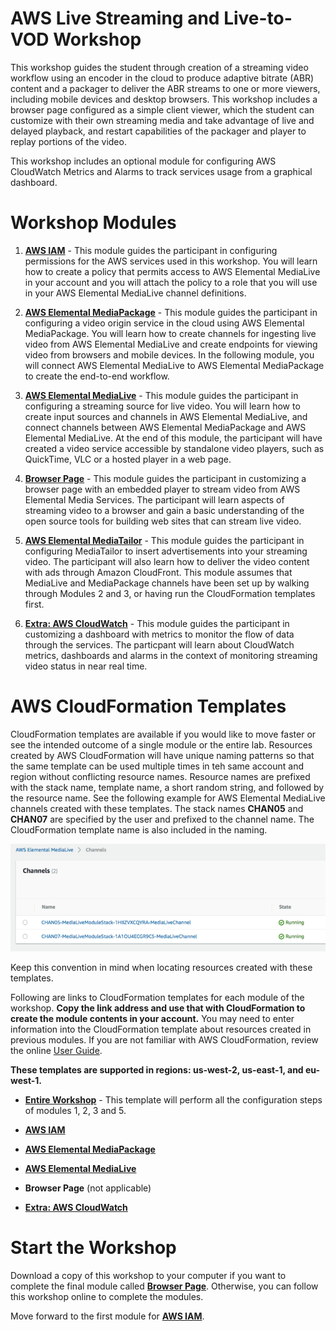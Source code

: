 # AWS Live Streaming and Live-to-VOD Workshop

This workshop guides the student through creation of a streaming video workflow using an encoder in the cloud to produce adaptive bitrate (ABR) content and a packager to deliver the ABR streams to one or more viewers, including mobile devices and desktop browsers. This workshop includes a browser page configured as a simple client viewer, which the student can customize with their own streaming media and take advantage of live and delayed playback, and restart capabilities of the packager and player to replay portions of the video.

This workshop includes an optional module for configuring AWS CloudWatch Metrics and Alarms to track services usage from a graphical dashboard.


# Workshop Modules

1. [**AWS IAM**](1-IAM/README.md) - This module guides the participant in configuring permissions for the AWS services used in this workshop. You will learn how to create a policy that permits access to AWS Elemental MediaLive in your account and you will attach the policy to a role that you will use in your AWS Elemental MediaLive channel definitions.

2. [**AWS Elemental MediaPackage**](2-MediaPackage/README.md) - This module guides the participant in configuring a video origin service in the cloud using AWS Elemental MediaPackage. You will learn how to create channels for ingesting live video from AWS Elemental MediaLive and create endpoints for viewing video from browsers and mobile devices. In the following module, you will connect AWS Elemental MediaLive to AWS Elemental MediaPackage to create the end-to-end workflow.

3. [**AWS Elemental MediaLive**](3-MediaLive/README.md) - This module guides the participant in configuring a streaming source for live video. You will learn how to create input sources and channels in AWS Elemental MediaLive, and connect channels between AWS Elemental MediaPackage and AWS Elemental MediaLive. At the end of this module, the participant will have created a video service accessible by standalone video players, such as QuickTime, VLC or a hosted player in a web page.

4. [**Browser Page**](4-BrowserPage/README.md) - This module guides the participant in customizing a browser page with an embedded player to stream video from AWS Elemental Media Services. The participant will learn aspects of streaming video to a browser and gain a basic understanding of the open source tools for building web sites that can stream live video. 

5. [**AWS Elemental MediaTailor**](5-MediaTailor/README.md) - This module guides the participant in configuring MediaTailor to insert advertisements into your streaming video. The participant will also learn how to deliver the video content with ads through Amazon CloudFront. This module assumes that MediaLive and MediaPackage channels have been set up by walking through Modules 2 and 3, or having run the CloudFormation templates first.

6. [**Extra: AWS CloudWatch**](Extra-CloudWatch/README.md) - This module guides the participant in customizing a dashboard with metrics to monitor the flow of data through the services. The particpant will learn about CloudWatch metrics, dashboards and alarms in the context of monitoring streaming video status in near real time. 

# AWS CloudFormation Templates

CloudFormation templates are available if you would like to move faster or see the intended outcome of a single module or the entire lab. Resources created by AWS CloudFormation will have unique naming patterns so that the same template can be used multiple times in teh same account and region without conflicting resource names. Resource names are prefixed with the stack name, template name, a short random string, and followed by the resource name. See the following example for AWS Elemental MediaLive channels created with these templates. The stack names **CHAN05** and **CHAN07** are specified by the user and prefixed to the channel name. The CloudFormation template name is also included in the naming.

![alt](cfn-resource-naming.png)

Keep this convention in mind when locating resources created with these templates.

Following are links to CloudFormation templates for each module of the workshop. **Copy the link address and use that with CloudFormation to create the module contents in your account.** You may need to enter information into the CloudFormation template about resources created in previous modules. If you are not familiar with AWS CloudFormation, review the online [User Guide](http://docs.aws.amazon.com/AWSCloudFormation/latest/UserGuide/Welcome.html). 

**These templates are supported in regions: us-west-2, us-east-1, and eu-west-1.**

- [**Entire Workshop**](https://s3-us-west-2.amazonaws.com/rodeolabz-us-west-2/cloudformation/LiveStreamingWorkshopResources.json) - This template will perform all the configuration steps of modules 1, 2, 3 and 5.

- [**AWS IAM**](https://s3-us-west-2.amazonaws.com/rodeolabz-us-west-2/cloudformation/IAMResources.json)

- [**AWS Elemental MediaPackage**](https://s3-us-west-2.amazonaws.com/rodeolabz-us-west-2/cloudformation/MediaPackageResources.json)

- [**AWS Elemental MediaLive**](https://s3-us-west-2.amazonaws.com/rodeolabz-us-west-2/cloudformation/MediaLiveResources.json)

- **Browser Page** (not applicable)

- [**Extra: AWS CloudWatch**](https://s3-us-west-2.amazonaws.com/rodeolabz-us-west-2/cloudformation/CloudWatchResources.json)

# Start the Workshop

Download a copy of this workshop to your computer if you want to complete the final module called [**Browser Page**](4-BrowserPage/README.md). Otherwise, you can follow this workshop online to complete the modules.

Move forward to the first module for [**AWS IAM**](1-IAM/README.md).
